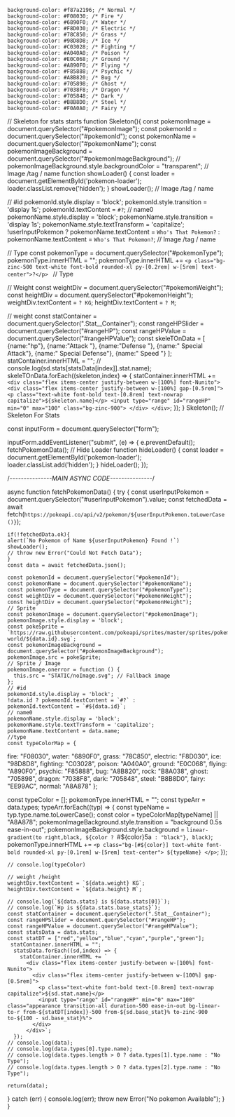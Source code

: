     background-color: #f87a2196; /* Normal */
    background-color: #F08030; /* Fire */
    background-color: #6890F0; /* Water */
    background-color: #F8D030; /* Electric */
    background-color: #78C850; /* Grass */
    background-color: #98D8D8; /* Ice */
    background-color: #C03028; /* Fighting */
    background-color: #A040A0; /* Poison */
    background-color: #E0C068; /* Ground */
    background-color: #A890F0; /* Flying */
    background-color: #F85888; /* Psychic */
    background-color: #A8B820; /* Bug */
    background-color: #705898; /* Ghost */
    background-color: #7038F8; /* Dragon */
    background-color: #705848; /* Dark */
    background-color: #B8B8D0; /* Steel */
    background-color: #F0A0A0; /* Fairy */
  


  <!-- NOT OPTIMIXED JS -->

  // Skeleton for stats starts
function Skeleton(){
  const pokemonImage = document.querySelector("#pokemonImage");
  const pokemonId = document.querySelector("#pokemonId");
  const pokemonName = document.querySelector("#pokemonName");
  const pokemonImageBackground = document.querySelector("#pokemonImageBackground");
  // pokemonImageBackground.style.backgroundColor = "transparent";
// Image /tag / name
function showLoader() {
  const loader = document.getElementById('pokemon-loader');
  loader.classList.remove('hidden'); 
}
showLoader();
// Image /tag / name

  // #id
  pokemonId.style.display = 'block';
  pokemonId.style.transition = 'display 1s';
  pokemonId.textContent = `#?`;
  // name0
  pokemonName.style.display = 'block';
  pokemonName.style.transition = 'display 1s';
  pokemonName.style.textTransform = 'capitalize';
  !userInputPokemon ? pokemonName.textContent = `Who's That Pokemon?` :
  pokemonName.textContent = `Who's That Pokemon?`;
 // Image /tag / name

  // Type
  const pokemonType = document.querySelector("#pokemonType");
  pokemonType.innerHTML = "";
    pokemonType.innerHTML +=
    `<p class="bg-zinc-500 text-white font-bold rounded-xl py-[0.2rem] w-[5rem] text-center">?</p>
    ` 
  // Type

  // Weight
  const weightDiv = document.querySelector("#pokemonWeight");
  const heightDiv = document.querySelector("#pokemonHeight");
  weightDiv.textContent = `? KG`;
  heightDiv.textContent = `? M`;

  // weight
const statContainer = document.querySelector(".Stat__Container");
const rangeHPSlider = document.querySelector("#rangeHP");
const rangeHPValue = document.querySelector("#rangeHPValue");
const skeleTOnData = [
  {name:"hp"},
  {name:"Attack "},
  {name:"Defense "},
  {name:" Special Attack"},
  {name:" Special Defense"},
  {name:" Speed "}
];
 statContainer.innerHTML = "";
 // console.log(sd.stats[statsData[index]].stat.name);
  skeleTOnData.forEach((skeleton,index) => {
    statContainer.innerHTML += `
      <div class="flex items-center justify-between w-[100%] font-Nunito">
        <div class="flex items-center justify-between w-[100%] gap-[0.5rem]">
          <p class="text-white font-bold text-[0.8rem] text-nowrap capitalize">${skeleton.name}</p>
          <input type="range" id="rangeHP" min="0" max="100" class="bg-zinc-900">
        </div>
      </div>`;
  });
}
Skeleton();
  // Skeleton For Stats

const inputForm = document.querySelector("form");

inputForm.addEventListener("submit", (e) => {
  e.preventDefault();
  fetchPokemonData();
// Hide Loader
function hideLoader() {
  const loader = document.getElementById('pokemon-loader');
  loader.classList.add('hidden'); 
}
hideLoader();
});

/*---------------MAIN ASYNC CODE---------------*/

async function fetchPokemonData() {
  try {
    const userInputPokemon = document.querySelector("#userInputPokemon").value;
    const fetchedData = await fetch(`https://pokeapi.co/api/v2/pokemon/${userInputPokemon.toLowerCase()}`);
    
    if(!fetchedData.ok){
    alert(`No Pokemon of Name ${userInputPokemon} Found !`)
    showLoader();
    // throw new Error("Could Not Fetch Data");
    }
    const data = await fetchedData.json();
    
    const pokemonId = document.querySelector("#pokemonId");
    const pokemonName = document.querySelector("#pokemonName");
    const pokemonType = document.querySelector("#pokemonType");
    const weightDiv = document.querySelector("#pokemonWeight");
    const heightDiv = document.querySelector("#pokemonHeight");
    // Sprite
    const pokemonImage = document.querySelector("#pokemonImage");
    pokemonImage.style.display = 'block';
    const pokeSprite = `https://raw.githubusercontent.com/pokeapi/sprites/master/sprites/pokemon/other/dream-world/${data.id}.svg`;
    const pokemonImageBackground = document.querySelector("#pokemonImageBackground");
    pokemonImage.src = pokeSprite;
    // Sprite / Image
    pokemonImage.onerror = function () {
      this.src = "STATIC/noImage.svg"; // Fallback image
    };
    // #id
    pokemonId.style.display = 'block';
    !data.id ? pokemonId.textContent = `#?` :
    pokemonId.textContent = `#${data.id}`;
    // name0
    pokemonName.style.display = 'block';
    pokemonName.style.textTransform = 'capitalize';
    pokemonName.textContent = data.name;
    //type
    const typeColorMap = {
  fire: "F08030",
  water: "6890F0",
  grass: "78C850",
  electric: "F8D030",
  ice: "98D8D8",
  fighting: "C03028",
  poison: "A040A0",
  ground: "E0C068",
  flying: "A890F0",
  psychic: "F85888",
  bug: "A8B820",
  rock: "B8A038",
  ghost: "705898",
  dragon: "7038F8",
  dark: "705848",
  steel: "B8B8D0",
  fairy: "EE99AC",
  normal: "A8A878"
};

const typeColor = [];
pokemonType.innerHTML = "";
const typeArr = data.types;
typeArr.forEach((typ) => {
  const typeName = typ.type.name.toLowerCase(); 
  const color = typeColorMap[typeName] || "A8A878";
  pokemonImageBackground.style.transition = "background 0.5s ease-in-out";
  pokemonImageBackground.style.background = `linear-gradient(to right,black, ${color ? `#${color}5a` : "black"}, black)`;
  pokemonType.innerHTML += `
    <p class="bg-[#${color}] text-white font-bold rounded-xl py-[0.1rem] w-[5rem] text-center">
      ${typeName}
    </p>
  `;
});

    // console.log(typeColor)
    
    // weight /height
    weightDiv.textContent = `${data.weight} KG`;
    heightDiv.textContent = `${data.height} M`;

    // console.log(`${data.stats} is ${data.stats[0]}`);
    // console.log(`Hp is ${data.stats.base_stats}`);
    const statContainer = document.querySelector(".Stat__Container");
    const rangeHPSlider = document.querySelector("#rangeHP");
    const rangeHPValue = document.querySelector("#rangeHPValue");
    const statsData = data.stats;
    const statDT = ["red","yellow","blue","cyan","purple","green"];
     statContainer.innerHTML = "";
      statsData.forEach((sd,index) => {
        statContainer.innerHTML += `
          <div class="flex items-center justify-between w-[100%] font-Nunito">
            <div class="flex items-center justify-between w-[100%] gap-[0.5rem]">
              <p class="text-white font-bold text-[0.8rem] text-nowrap capitalize">${sd.stat.name}</p>
              <input type="range" id="rangeHP" min="0" max="100" class="appearance transition-all duration-500 ease-in-out bg-linear-to-r from-${statDT[index]}-500 from-${sd.base_stat}% to-zinc-900 to-${100 - sd.base_stat}%">
            </div>
          </div>`;
      });
    // console.log(data);
    // console.log(data.types[0].type.name);
    // console.log(data.types.length > 0 ? data.types[1].type.name : "No Type");
    // console.log(data.types.length > 0 ? data.types[2].type.name : "No Type");

    return(data);
  } catch (err) {
    console.log(err);
    throw new Error("No pokemon Available");
  }
}

